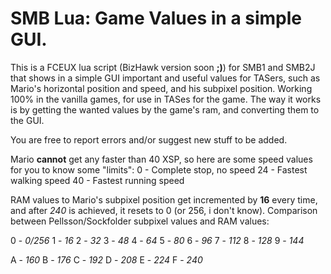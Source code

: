 # SMB Lua: Game Values in a simple GUI.
This is a FCEUX lua script (BizHawk version soon **;)**) for SMB1 and SMB2J that shows in a simple GUI important and useful values for TASers, such as Mario's horizontal position and speed, and his subpixel position. Working 100% in the vanilla games, for use in TASes for the game. The way it works is by getting the wanted values by the game's ram, and converting them to the GUI.

You are free to report errors and/or suggest new stuff to be added.

Mario **cannot** get any faster than 40 XSP, so here are some speed values for you to know some "limits":
0  - Complete stop, no speed
24 - Fastest walking speed
40 - Fastest running speed

RAM values to Mario's subpixel position get incremented by **16** every time, and after *240* is achieved, it resets to 0 (or 256, i don't know).
Comparison between Pellsson/Sockfolder subpixel values and RAM values:

0 - *0/256*
1 - *16*
2 - *32*
3 - *48*
4 - *64*
5 - *80*
6 - *96*
7 - *112*
8 - *128*
9 - *144*

A - *160*
B - *176*
C - *192*
D - *208*
E - *224*
F - *240*
